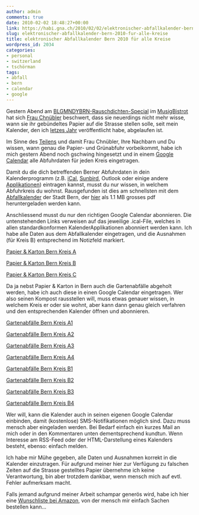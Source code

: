 ```yaml
---
author: admin
comments: true
date: 2010-02-02 18:48:27+00:00
link: https://habi.gna.ch/2010/02/02/elektronischer-abfallkalender-bern-2010-fur-alle-kreise/
slug: elektronischer-abfallkalender-bern-2010-fur-alle-kreise
title: elektronischer Abfallkalender Bern 2010 für alle Kreise
wordpress_id: 2034
categories:
- personal
- switzerland
- tschörman
tags:
- abfall
- bern
- calendar
- google
---
```


Gestern Abend am [BLGMNDYBRN-Rauschdichten-Special](http://blgmndybrn.ch/?p=58) im [MusigBistrot](http://musigbistrot.ch/) hat sich [Frau Chnübler](http://chnueb.li/) beschwert, dass sie neuerdings nicht mehr wisse, wann sie ihr gebündeltes Papier auf die Strasse stellen solle, seit mein Kalender, den ich [letzes Jahr](https://habi.gna.ch/2009/01/06/abfallkalender-bern-2009-fur-kreis-b/) veröffentlicht habe, abgelaufen ist.

Im Sinne des [Teilens](http://leumund.ch/links-week-02-008111) und damit Frau Chnübler, Ihre Nachbarn und Du wissen, wann genau die Papier- und Grünabfuhr vorbeikommt, habe ich mich gestern Abend noch gschwing hingesetzt und in einem [Google Calendar](http://calendar.google.com/) alle Abfuhrdaten für jeden Kreis eingetragen.

Damit du die dich betreffenden Berner Abfuhrdaten in dein Kalenderprogramm (z.B. [iCal](http://www.apple.com/ical), [Sunbird](http://www.mozilla.org/projects/calendar/sunbird/), Outlook oder einige andere [Applikationen](http://en.wikipedia.org/wiki/List_of_applications_with_iCalendar_support)) eintragen kannst, musst du nur wissen, in welchem Abfuhrkreis du wohnst. Rausgefunden ist dies am schnellsten mit dem [Abfallkalender](http://www.bern.ch/leben_in_bern/wohnen/abfaelle/kehricht/abfallkalender_2010_web.pdf) der Stadt Bern, der [hier](http://www.bern.ch/leben_in_bern/wohnen/abfaelle/kehricht/abfallkalender_2010_web.pdf) als 1.1 MB grosses pdf heruntergeladen werden kann.

Anschliessend musst du nur den richtigen Google Calendar abonnieren. Die untenstehenden Links verweisen auf das jeweilige .ical-File, welches in allen standardkonformen KalenderApplikationen abonniert werden kann. Ich habe alle Daten aus dem Abfallkalender eingetragen, und die Ausnahmen (für Kreis B) entsprechend im Notizfeld markiert.

[Papier & Karton Bern Kreis A](http://www.google.com/calendar/ical/k3bbladsc7r59t205mldtop6vc%40group.calendar.google.com/public/basic.ics)

[Papier & Karton Bern Kreis B](http://www.google.com/calendar/ical/dmfv843hg1058ro36uu007aqmc%40group.calendar.google.com/public/basic.ics)

[Papier & Karton Bern Kreis C](http://www.google.com/calendar/ical/qeqa5fns9245iaq4kti3safhcc%40group.calendar.google.com/public/basic.ics)

Da ja nebst Papier & Karton in Bern auch die Gartenabfälle abgeholt werden, habe ich auch diese in einen Google Calendar eingetragen. Wer also seinen Kompost rausstellen will, muss etwas genauer wissen, in welchem Kreis er oder sie wohnt, aber kann dann genau gleich verfahren und den entsprechenden Kalender öffnen und abonnieren.

[Gartenabfälle Bern Kreis A1](http://www.google.com/calendar/ical/oslblrtuhfba8be1borunq3opo%40group.calendar.google.com/public/basic.ics)

[Gartenabfälle Bern Kreis A2](http://www.google.com/calendar/ical/nln3veo8cb2gdlir0g6mut0ggk%40group.calendar.google.com/public/basic.ics)

[Gartenabfälle Bern Kreis A3](http://www.google.com/calendar/ical/panqauqr8irvr3mjckp9pgo3jk%40group.calendar.google.com/public/basic.ics)

[Gartenabfälle Bern Kreis A4](http://www.google.com/calendar/ical/68g5m12ro81gaksjd95r459uoc%40group.calendar.google.com/public/basic.ics)

[Gartenabfälle Bern Kreis B1](http://www.google.com/calendar/ical/n6bteoe0aed2umkr57gncnvvds%40group.calendar.google.com/public/basic.ics)

[Gartenabfälle Bern Kreis B2](http://www.google.com/calendar/ical/i7ai1hl91gqbpge1cd70k03t6c%40group.calendar.google.com/public/basic.ics)

[Gartenabfälle Bern Kreis B3](http://www.google.com/calendar/ical/7ncb3vuofosrl15cko3p588pv4%40group.calendar.google.com/public/basic.ics)

[Gartenabfälle Bern Kreis B4](http://www.google.com/calendar/ical/i88g40duccnsbiohd8hea8c2b8%40group.calendar.google.com/public/basic.ics)

Wer will, kann die Kalender auch in seinen eigenen Google Calendar einbinden, damit (kostenlose) SMS-Notifikationen möglich sind. Dazu muss mensch aber eingeladen werden. Bei Bedarf einfach ein kurzes Mail an mich oder in den Kommentaren unten dementsprechend kundtun. Wenn Interesse am RSS-Feed oder der HTML-Darstellung eines Kalenders besteht, ebenso: einfach melden.

Ich habe mir Mühe gegeben, alle Daten und Ausnahmen korrekt in die Kalender einzutragen. Für aufgrund meiner hier zur Verfügung zu falschen Zeiten auf die Strasse gestelltes Papier übernehme ich keine Verantwortung, bin aber trotzdem dankbar, wenn mensch mich auf evtl. Fehler aufmerksam macht.

Falls jemand aufgrund meiner Arbeit schampar generös wird, habe ich hier eine [Wunschliste bei Amazon](20http://amzn.com/w/1K77C3MRF4YQU), von der mensch mir einfach Sachen bestellen kann...
